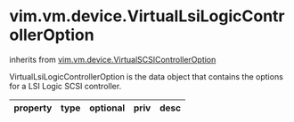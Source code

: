 vim.vm.device.VirtualLsiLogicControllerOption
=============================================
inherits from [vim.vm.device.VirtualSCSIControllerOption](docs/vim.vm.device.VirtualSCSIControllerOption.md)


VirtualLsiLogicControllerOption is the data object that contains  the options for a LSI Logic SCSI controller.

| property | type | optional | priv | desc |
|:---------|:-----|:---------|:-----|:-----|


